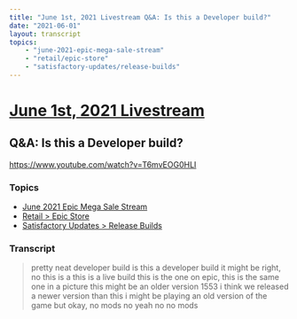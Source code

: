 ```yaml
---
title: "June 1st, 2021 Livestream Q&A: Is this a Developer build?"
date: "2021-06-01"
layout: transcript
topics:
    - "june-2021-epic-mega-sale-stream"
    - "retail/epic-store"
    - "satisfactory-updates/release-builds"
---
```

# [June 1st, 2021 Livestream](../2021-06-01.md)
## Q&A: Is this a Developer build?
https://www.youtube.com/watch?v=T6mvEOG0HLI

### Topics
* [June 2021 Epic Mega Sale Stream](../topics/june-2021-epic-mega-sale-stream.md)
* [Retail > Epic Store](../topics/retail/epic-store.md)
* [Satisfactory Updates > Release Builds](../topics/satisfactory-updates/release-builds.md)

### Transcript

> pretty neat developer build is this a developer build it might be right, no this is a this is a live build this is the one on epic, this is the same one in a picture this might be an older version 1553 i think we released a newer version than this i might be playing an old version of the game but okay, no mods no yeah no no mods
